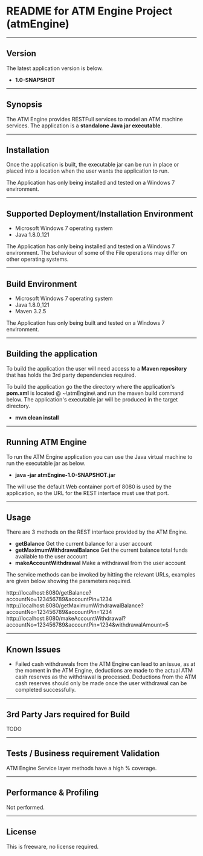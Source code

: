 README for ATM Engine Project (atmEngine)
==========================================
 
-------
Version
-------
The latest application version is below.

 - **1.0-SNAPSHOT**

----------------------
Synopsis
----------------------
The ATM Engine provides RESTFull services to model an ATM machine services. The application is a **standalone Java jar executable**.

----------------------
Installation
----------------------
Once the application is built, the executable jar can be run in place or placed into a location when the user wants the application to run.

The Application has only being installed and tested on a Windows 7 environment.

-----------------------------------------------
Supported Deployment/Installation Environment
------------------------------------------------
 - Microsoft Windows 7 operating system
 - Java 1.8.0_121

The Application has only being installed and tested on a Windows 7 environment. The behaviour of some of the
File operations may differ on other operating systems.

---------------------------------
Build Environment
---------------------------------
 - Microsoft Windows 7 operating system
 - Java 1.8.0_121
 - Maven 3.2.5

The Application has only being built and tested on a Windows 7 environment.

---------------------------------
Building the application
---------------------------------
To build the application the user will need access to a **Maven repository** that has holds the 3rd party 
dependencies required.

To build the application go the the directory where the application's **pom.xml** is located @ ~\atmEngine\ 
and run the maven build command below. The application's executable jar will be produced in the target directory. 

 - **mvn clean install**

-------------------------------------
Running ATM Engine
-------------------------------------
To run the ATM Engine application you can use the Java virtual machine to run the executable jar as below. 

 - **java -jar atmEngine-1.0-SNAPSHOT.jar**

The will use the default Web container port of 8080 is used by the application, so the URL for the REST interface must use that port.
 
----------------------
Usage
----------------------
There are 3 methods on the REST interface provided by the ATM Engine.

 - **getBalance** Get the current balance for a user account
 - **getMaximumWithdrawalBalance** Get the current balance total funds available to the user account
 - **makeAccountWithdrawal** Make a withdrawal from the user account

The service methods can be invoked by hitting the relevant URLs, examples are given below showing the parameters required.

http://localhost:8080/getBalance?accountNo=123456789&accountPin=1234
http://localhost:8080/getMaximumWithdrawalBalance?accountNo=123456789&accountPin=1234
http://localhost:8080/makeAccountWithdrawal?accountNo=123456789&accountPin=1234&withdrawalAmount=5

----------------------------------
Known Issues
----------------------------------
 - Failed cash withdrawals from the ATM Engine can lead to an issue, as at the moment in the ATM Engine, deductions are 
 made to the actual ATM cash reserves as the withdrawal is processed. Deductions from the ATM cash reserves 
 should only be made once the user withdrawal can be completed successfully.

----------------------------------
3rd Party Jars required for Build 
----------------------------------
TODO

-------------------------------------------
Tests / Business requirement Validation
-------------------------------------------
ATM Engine Service layer methods have a high % coverage.

-------------------------
Performance & Profiling 
-------------------------
Not performed.

----------------------------------
License
----------------------------------
This is freeware, no license required.

